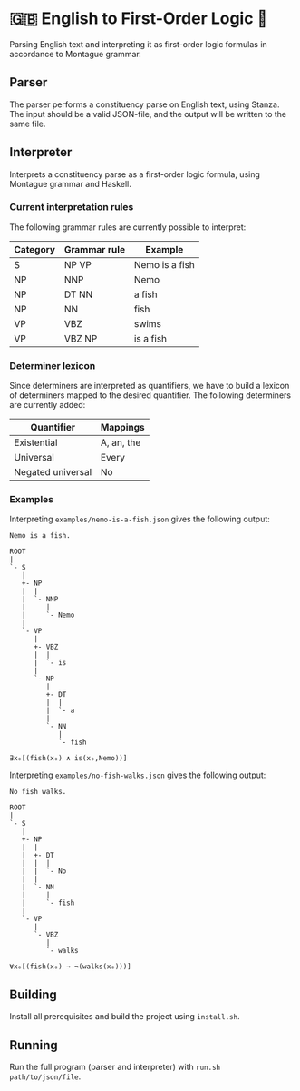 # 🇬🇧 English to First-Order Logic 💫

Parsing English text and interpreting it as first-order logic formulas in accordance to Montague grammar.

## Parser

The parser performs a constituency parse on English text, using Stanza. The input should be a valid JSON-file, and the output will be written to the same file.

## Interpreter

Interprets a constituency parse as a first-order logic formula, using Montague grammar and Haskell.

### Current interpretation rules

The following grammar rules are currently possible to interpret:

| Category | Grammar rule   | Example        |
|----------|----------------|----------------|
| S        | NP VP          | Nemo is a fish |
| NP       | NNP            | Nemo           |
| NP       | DT NN          | a fish         |
| NP       | NN             | fish           |
| VP       | VBZ            | swims          |
| VP       | VBZ NP         | is a fish      |

### Determiner lexicon

Since determiners are interpreted as quantifiers, we have to build a lexicon of determiners mapped to the desired quantifier. The following determiners are currently added:

| Quantifier        | Mappings   |
|-------------------|------------|
| Existential       | A, an, the |
| Universal         | Every      |
| Negated universal | No         |

### Examples

Interpreting `examples/nemo-is-a-fish.json` gives the following output:

```
Nemo is a fish.

ROOT
|
`- S
   |
   +- NP
   |  |
   |  `- NNP
   |     |
   |     `- Nemo
   |
   `- VP
      |
      +- VBZ
      |  |
      |  `- is
      |
      `- NP
         |
         +- DT
         |  |
         |  `- a
         |
         `- NN
            |
            `- fish

∃x₀[(fish(x₀) ∧ is(x₀,Nemo))]
```

Interpreting `examples/no-fish-walks.json` gives the following output:

```
No fish walks.

ROOT
|
`- S
   |
   +- NP
   |  |
   |  +- DT
   |  |  |
   |  |  `- No
   |  |
   |  `- NN
   |     |
   |     `- fish
   |
   `- VP
      |
      `- VBZ
         |
         `- walks

∀x₀[(fish(x₀) → ¬(walks(x₀)))]
```

## Building

Install all prerequisites and build the project using `install.sh`.

## Running

Run the full program (parser and interpreter) with `run.sh path/to/json/file`.
